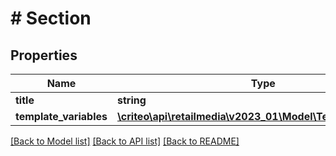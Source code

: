 # # Section

## Properties

Name | Type | Description | Notes
------------ | ------------- | ------------- | -------------
**title** | **string** |  |
**template_variables** | [**\criteo\api\retailmedia\v2023_01\Model\TemplateVariable[]**](TemplateVariable.md) |  |

[[Back to Model list]](../../README.md#models) [[Back to API list]](../../README.md#endpoints) [[Back to README]](../../README.md)
